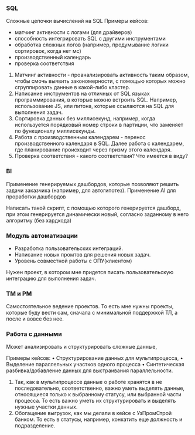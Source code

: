 ### SQL
Сложные цепочки вычислений на SQL
Примеры кейсов:
- матчинг активности с логами (для драйверов)
- способность интегрировать SQL с другими инструментами
- обработка сложных логов (например, продумывание логики сортировок, когда нет мс)
- производственный календарь
- проверка соответствия

1. Матчинг активности - проанализировать активность таким образом, чтобы смочь выявить закономерности, с помощью которых можно сгруппировать данные в какой-либо кластер.
2. Написание инструментов на отличных от SQL языках программирования, в которые можно встроить SQL. Например, использование JS, или питона, которые ссылаются на SQL для выполнения задач.
3. Сортировка данных без миллисекунд, например, когда используется порядковый номер строки в партиции, что заменяет по функционалу миллисекунды.
4. Работа с производственным календарем - перенос производственного календаря в SQL. Далее работа с календарем, где планирование происходит через призму этого календаря.
5. Проверка соответствия - какого соответствия? Что имеется в виду?


### BI
Применение генерируемых дашбордов, которые позволяют решить задачи заказчика (например, для автогипотез).
Применение AI для проработки дашбордов

Написать такой скрипт, с помощью которого генерируется дашборд, при этом генерируется динамически новый, согласно заданному в него алгоритму (без хардкода)


### Модуль автоматизации
- Разработка пользовательских интеграций. 
- Написание новых промтов для решения новых задач.
- Уровень совместной работы с ОПУ(клиентом)

Нужен проект, в котором мне придется писать пользовательскую интеграцию для выполнения задач.

### TM и PM
Самостоятельное ведение проектов. То есть мне нужны проекты, которые буду вести сам, сначала с минимальной поддержкой ТЛ, а после и вовсе без нее.

### Работа с данными
Может анализировать и структурировать сложные данные, 

Примеры кейсов:
• Структурирование данных для мультипроцесса,
• Выделение параллельных участков одного процесса
• Синтетическая разбивка/добавление данных для  выстраивания параллельности.

1. Так, как в мультипроцессе данные о работе хранятся в не последовательно, соответственно, важно уметь выделять данные, относящиеся только к выбранному статусу, или выбранной части процесса. То есть важно уметь их структурировать и выделять нужные участки данных.
2. Обогащение выгрузок, как мы делали в кейсе с УзПромСтрой банком. То есть в статусы, например, конкатить еще должность и подразделение.

